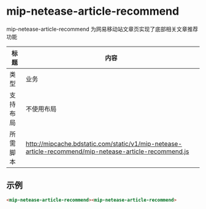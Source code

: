 # mip-netease-article-recommend

mip-netease-article-recommend 为网易移动站文章页实现了底部相关文章推荐功能

标题|内容
----|----
类型|业务
支持布局|不使用布局
所需脚本|http://mipcache.bdstatic.com/static/v1/mip-netease-article-recommend/mip-netease-article-recommend.js

## 示例

```html
<mip-netease-article-recommend><mip-netease-article-recommend>
```